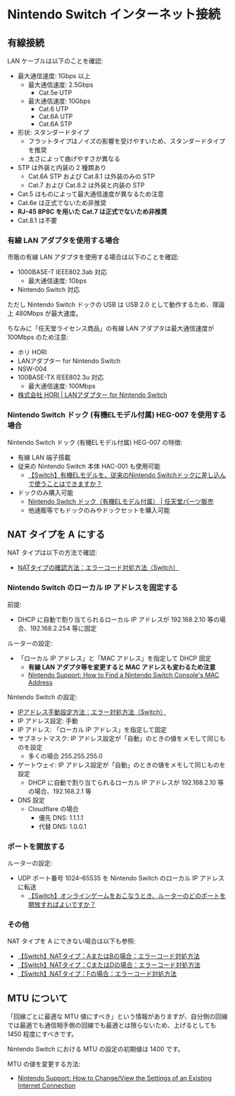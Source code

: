 # Nintendo Switch インターネット接続

## 有線接続

LAN ケーブルは以下のことを確認:

- 最大通信速度: 1Gbps 以上
	- 最大通信速度: 2.5Gbps
		- Cat.5e UTP
	- 最大通信速度: 10Gbps
		- Cat.6 UTP
		- Cat.6A UTP
		- Cat.6A STP
- 形状: スタンダードタイプ
	- フラットタイプはノイズの影響を受けやすいため、スタンダードタイプを推奨
	- 太さによって曲げやすさが異なる
- STP は外装と内装の 2 種類あり
	- Cat.6A STP および Cat.8.1 は外装のみの STP
	- Cat.7 および Cat.8.2 は外装と内装の STP
- Cat.5 はものによって最大通信速度が異なるため注意
- Cat.6e は正式でないため非推奨
- **RJ-45 8P8C を用いた Cat.7 は正式でないため非推奨**
- Cat.8.1 は不要

### 有線 LAN アダプタを使用する場合

市販の有線 LAN アダプタを使用する場合は以下のことを確認:

- 1000BASE-T IEEE802.3ab 対応
	- 最大通信速度: 1Gbps
- Nintendo Switch 対応

ただし Nintendo Switch ドックの USB は USB 2.0 として動作するため、理論上 480Mbps が最大速度。

ちなみに「任天堂ライセンス商品」の有線 LAN アダプタは最大通信速度が 100Mbps のため注意:

- ホリ HORI
- LANアダプター for Nintendo Switch
- NSW-004
- 100BASE-TX IEEE802.3u 対応
	- 最大通信速度: 100Mbps
- [株式会社 HORI | LANアダプター for Nintendo Switch](https://hori.jp/products/nsw/lanadapter/)

### Nintendo Switch ドック (有機ELモデル付属) HEG-007 を使用する場合

Nintendo Switch ドック (有機ELモデル付属) HEG-007 の特徴:

- 有線 LAN 端子搭載
- 従来の Nintendo Switch 本体 HAC-001 も使用可能
	- [【Switch】有機ELモデルを、従来のNintendo Switchドックに差し込んで使うことはできますか？](https://support.nintendo.co.jp/app/answers/detail/a_id/37466)
- ドックのみ購入可能
	- [Nintendo Switch ドック（有機ELモデル付属） | 任天堂パーツ販売](https://onlineshop.nintendo.co.jp/item-detail/1230069)
	- 他通販等でもドックのみやドックセットを購入可能

## NAT タイプを A にする

NAT タイプは以下の方法で確認:

- [NATタイプの確認方法：エラーコード対処方法（Switch）](https://support.nintendo.co.jp/app/answers/detail/a_id/34269)

### Nintendo Switch のローカル IP アドレスを固定する

前提:

- DHCP に自動で割り当てられるローカル IP アドレスが 192.168.2.10 等の場合、192.168.2.254 等に固定

ルーターの設定:

- 「ローカル IP アドレス」と「MAC アドレス」を指定して DHCP 固定
	- **有線 LAN アダプタ等を変更すると MAC アドレスも変わるため注意**
	- [Nintendo Support: How to Find a Nintendo Switch Console's MAC Address](https://en-americas-support.nintendo.com/app/answers/detail/a_id/22397)

Nintendo Switch の設定:

- [IPアドレス手動設定方法：エラー対処方法（Switch）](https://support.nintendo.co.jp/app/answers/detail/a_id/34008)
- IP アドレス設定: 手動
- IP アドレス: 「ローカル IP アドレス」を指定して固定
- サブネットマスク: IP アドレス設定が「自動」のときの値をメモして同じものを設定
	- 多くの場合 255.255.255.0
- ゲートウェイ: IP アドレス設定が「自動」のときの値をメモして同じものを設定
	- DHCP に自動で割り当てられるローカル IP アドレスが 192.168.2.10 等の場合、192.168.2.1 等
- DNS 設定
	- Cloudflare の場合
		- 優先 DNS: 1.1.1.1
		- 代替 DNS: 1.0.0.1

### ポートを開放する

ルーターの設定:

- UDP ポート番号 1024–65535 を Nintendo Switch のローカル IP アドレスに転送
	- [【Switch】オンラインゲームをおこなうとき、ルーターのどのポートを開放すればよいですか？](https://support.nintendo.co.jp/app/answers/detail/a_id/36082)

### その他

NAT タイプを A にできない場合は以下も参照:

- [【Switch】NATタイプ：AまたはBの場合：エラーコード対処方法](https://support.nintendo.co.jp/app/answers/detail/a_id/34273)
- [【Switch】NATタイプ：CまたはDの場合：エラーコード対処方法](https://support.nintendo.co.jp/app/answers/detail/a_id/34275)
- [【Switch】NATタイプ：Fの場合：エラーコード対処方法](https://support.nintendo.co.jp/app/answers/detail/a_id/34277)

## MTU について

「回線ごとに最適な MTU 値にすべき」という情報がありますが、自分側の回線では最適でも通信相手側の回線でも最適とは限らないため、上げるとしても 1450 程度にすべきです。

Nintendo Switch における MTU の設定の初期値は 1400 です。

MTU の値を変更する方法:

- [Nintendo Support: How to Change/View the Settings of an Existing Internet Connection](https://en-americas-support.nintendo.com/app/answers/detail/a_id/22316)
